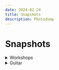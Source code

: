 ```yaml
---
date: 2024-02-24
title: Snapshots
description: Photodump
---
```


# Snapshots

<details>
<summary>Workshops</summary>

</details>

<details>
<summary>Guitar</summary>
<img src="https://i.imgur.com/7KsyCeG.jpg" title="source: imgur.com" />
</details>
